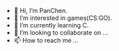 - 👋 Hi, I’m PanChen.
- 👀 I’m interested in games(CS:GO).
- 🌱 I’m currently learning C.
- 💞️ I’m looking to collaborate on ...
- 📫 How to reach me ...

<!---
xiaopan24/xiaopan24 is a ✨ special ✨ repository because its `README.md` (this file) appears on your GitHub profile.
You can click the Preview link to take a look at your changes.
--->
